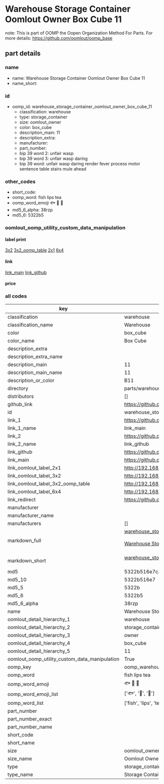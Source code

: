 # Warehouse Storage Container Oomlout Owner Box Cube 11  

note: This is part of OOMP the Oopen Organization Method For Parts. For more details: https://github.com/oomlout/oomp_base

##  part details
  







### name
* name: Warehouse Storage Container Oomlout Owner Box Cube 11
* name_short: 
### id
* oomp_id: warehouse_storage_container_oomlout_owner_box_cube_11
  * classification: warehouse
  * type: storage_container
  * size: oomlout_owner
  * color: box_cube
  * description_main: 11
  * description_extra: 
  * manufacturer: 
  * part_number: 
  * bip 39 word 2: unfair wasp
  * bip 39 word 3: unfair wasp daring
  * bip 39 word: unfair wasp daring render fever process motor sentence table stairs mule ahead

### other_codes
* short_code: 
* oomp_word: fish lips tea
* oomp_word_emoji :fish: :lips: :tea:
* md5_6_alpha: 38rzp
* md5_6: 5322b5






### oomlout_oomp_utility_custom_data_manipulation
#### label print
[3x2](http://192.168.1.245:1112/?label=oomp%2038rzp)
[3x2_oomp_table](http://192.168.1.108:1112/?label=oomp%2038rzp)
[2x1](http://192.168.1.242:1112/?label=oomp%2038rzp)
[6x4](http://192.168.1.55:1112/?label=oomp%2038rzp)    

#### link

[link_main](https://github.com/oomlout/oomlout_oomp_version_1_messy/tree/main/parts/warehouse_storage_container_oomlout_owner_box_cube_11) [link_github](https://github.com/oomlout/oomlout_oomp_version_1_messy/tree/main/parts/warehouse_storage_container_oomlout_owner_box_cube_11)                             

#### price







### all codes 
| key | value |  
| --- | --- |  
| classification | warehouse |  
| classification_name | Warehouse |  
| color | box_cube |  
| color_name | Box Cube |  
| description_extra |  |  
| description_extra_name |  |  
| description_main | 11 |  
| description_main_name | 11 |  
| description_or_color | B11 |  
| directory | parts/warehouse_storage_container_oomlout_owner_box_cube_11 |  
| distributors | [] |  
| github_link | https://github.com/oomlout/oomlout_oomp_part_src/tree/main/parts/warehouse_storage_container_oomlout_owner_box_cube_11 |  
| id | warehouse_storage_container_oomlout_owner_box_cube_11 |  
| link_1 | https://github.com/oomlout/oomlout_oomp_version_1_messy/tree/main/parts/warehouse_storage_container_oomlout_owner_box_cube_11 |  
| link_1_name | link_main |  
| link_2 | https://github.com/oomlout/oomlout_oomp_version_1_messy/tree/main/parts/warehouse_storage_container_oomlout_owner_box_cube_11 |  
| link_2_name | link_github |  
| link_github | https://github.com/oomlout/oomlout_oomp_version_1_messy/tree/main/parts/warehouse_storage_container_oomlout_owner_box_cube_11 |  
| link_main | https://github.com/oomlout/oomlout_oomp_version_1_messy/tree/main/parts/warehouse_storage_container_oomlout_owner_box_cube_11 |  
| link_oomlout_label_2x1 | http://192.168.1.242:1112/?label=oomp%2038rzp |  
| link_oomlout_label_3x2 | http://192.168.1.245:1112/?label=oomp%2038rzp |  
| link_oomlout_label_3x2_oomp_table | http://192.168.1.108:1112/?label=oomp%2038rzp |  
| link_oomlout_label_6x4 | http://192.168.1.55:1112/?label=oomp%2038rzp |  
| link_redirect | https://github.com/oomlout/oomlout_oomp_version_1_messy/tree/main/parts/warehouse_storage_container_oomlout_owner_box_cube_11 |  
| manufacturer |  |  
| manufacturer_name |  |  
| manufacturers | [] |  
| markdown_full | [warehouse_storage_container_oomlout_owner_box_cube_11](none)<br>[](none)<br>[Warehouse Storage Container Oomlout Owner Box Cube 11](none)<br><br> |  
| markdown_short | [warehouse_storage_container_oomlout_owner_box_cube_11](none)<br><br> |  
| md5 | 5322b516e7c3f20eae2abb606f3de768 |  
| md5_10 | 5322b516e7 |  
| md5_5 | 5322b |  
| md5_6 | 5322b5 |  
| md5_6_alpha | 38rzp |  
| name | Warehouse Storage Container Oomlout Owner Box Cube 11 |  
| oomlout_detail_hierarchy_1 | warehouse |  
| oomlout_detail_hierarchy_2 | storage_container |  
| oomlout_detail_hierarchy_3 | owner |  
| oomlout_detail_hierarchy_4 | box_cube |  
| oomlout_detail_hierarchy_5 | 11 |  
| oomlout_oomp_utility_custom_data_manipulation | True |  
| oomp_key | oomp_warehouse_storage_container_oomlout_owner_box_cube_11 |  
| oomp_word | fish lips tea |  
| oomp_word_emoji | :fish: :lips: :tea: |  
| oomp_word_emoji_list | [':fish:', ':lips:', ':tea:'] |  
| oomp_word_list | ['fish', 'lips', 'tea'] |  
| part_number |  |  
| part_number_exact |  |  
| part_number_name |  |  
| short_code |  |  
| short_name |  |  
| size | oomlout_owner |  
| size_name | Oomlout Owner |  
| type | storage_container |  
| type_name | Storage Container |  

